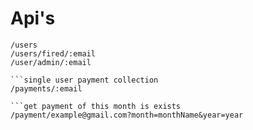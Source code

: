 


# Api's

```Api's
/users
/users/fired/:email
/user/admin/:email

```single user payment collection
/payments/:email

```get payment of this month is exists
/payment/example@gmail.com?month=monthName&year=year


